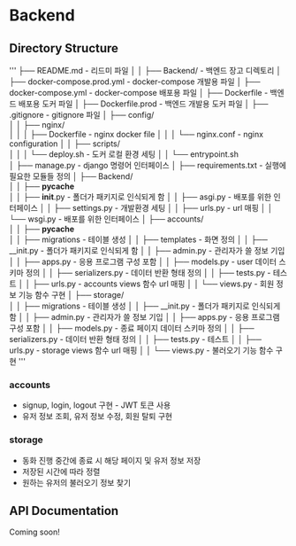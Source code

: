 # Backend

## Directory Structure

'''
├── README.md                                          - 리드미 파일
│
│
├── Backend/                                           - 백엔드 장고 디렉토리
│   ├── docker-compose.prod.yml                        - docker-compose 개발용 파일
│   ├── docker-compose.yml                             - docker-compose 배포용 파일
│   ├── Dockerfile                                     - 백엔드 배포용 도커 파일
│   ├── Dockerfile.prod                                - 백엔드 개발용 도커 파일
│   ├── .gitignore                                     - gitignore 파일
│   ├── config/                                        
│   │    ├── nginx/                                    
│   │    │    ├── Dockerfile                           - nginx docker file
│   │    │    └── nginx.conf                           - nginx configuration
│   │    ├── scripts/                                  
│   │    │    └── deploy.sh                            - 도커 로컬 환경 세팅
│   │    └── entrypoint.sh                             
│   ├── manage.py                                      - django 명령어 인터페이스
│   ├── requirements.txt                               - 실행에 필요한 모듈들 정의
│   ├── Backend/                                              
│   │    ├── __pycache__                               
│   │    ├── __init__.py                               - 폴더가 패키지로 인식되게 함
│   │    ├── asgi.py                                   - 배포를 위한 인터페이스
│   │    ├── settings.py                               - 개발환경 세팅
│   │    ├── urls.py                                   - url 매핑
│   │    └── wsgi.py                                   - 배포를 위한 인터페이스
│   ├── accounts/                                              
│   │    ├── __pycache__                               
│   │    ├── migrations                                - 테이블 생성
│   │    ├── templates                                 - 화면 정의
│   │    ├── __init.py                                 - 폴더가 패키지로 인식되게 함
│   │    ├── admin.py                                  - 관리자가 쓸 정보 기입
│   │    ├── apps.py                                   - 응용 프로그램 구성 포함
│   │    ├── models.py                                 - user 데이터 스키마 정의
│   │    ├── serializers.py                            - 데이터 반환 형태 정의
│   │    ├── tests.py                                  - 테스트
│   │    ├── urls.py                                   - accounts views 함수 url 매핑
│   │    └── views.py                                  - 회원 정보 기능 함수 구현
│   ├── storage/                                              
│   │    ├── migrations                                - 테이블 생성
│   │    ├── __init.py                                 - 폴더가 패키지로 인식되게 함
│   │    ├── admin.py                                  - 관리자가 쓸 정보 기입
│   │    ├── apps.py                                   - 응용 프로그램 구성 포함
│   │    ├── models.py                                 - 종료 페이지 데이터 스키마 정의
│   │    ├── serializers.py                            - 데이터 반환 형태 정의
│   │    ├── tests.py                                  - 테스트
│   │    ├── urls.py                                   - storage views 함수 url 매핑 
│   │    └── views.py                                  - 불러오기 기능 함수 구현
'''


### accounts
- signup, login, logout 구현 - JWT 토큰 사용
- 유저 정보 조회, 유저 정보 수정, 회원 탈퇴 구현 

### storage
- 동화 진행 중간에 종료 시  해당 페이지 및 유저 정보 저장
- 저장된 시간에 따라 정렬
- 원하는 유저의 불러오기 정보 찾기 



## API Documentation
Coming soon!
